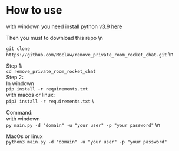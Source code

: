 # How to use

with windown you need install python v3.9
[here](https://www.python.org/)

Then you must to download this repo \n

```git clone https://github.com/Moclaw/remove_private_room_rocket_chat.git``` \n

Step 1: \
```cd remove_private_room_rocket_chat``` \
Step 2: \
In windown \
```pip install -r requirements.txt``` \
with macos or linux: \
```pip3 install -r requirements.txt``` \

Command: \
with windown \
```py main.py -d "domain" -u "your user" -p "your password"``` \n

MacOs or linux \
```python3 main.py -d "domain" -u "your user" -p "your password"``` 	
